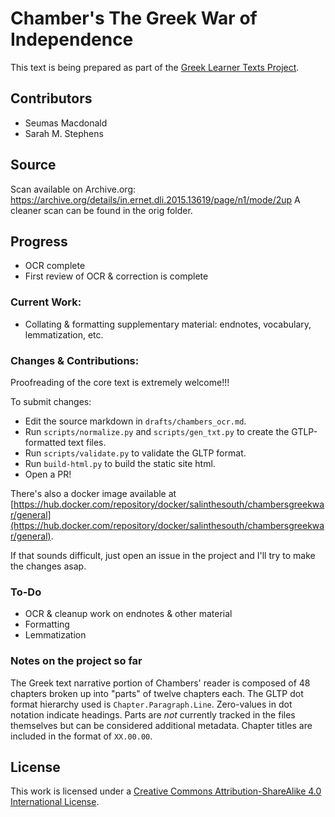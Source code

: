 # Chamber's The Greek War of Independence

This text is being prepared as part of the [Greek Learner Texts Project](https://greek-learner-texts.org/).

## Contributors

* Seumas Macdonald
* Sarah M. Stephens

## Source

Scan available on Archive.org: https://archive.org/details/in.ernet.dli.2015.13619/page/n1/mode/2up
A cleaner scan can be found in the orig folder. 

## Progress

- OCR complete
- First review of OCR & correction is complete

### Current Work: 

* Collating & formatting supplementary material: endnotes, vocabulary, lemmatization, etc. 

### Changes & Contributions: 

Proofreading of the core text is extremely welcome!!! 

To submit changes:
- Edit the source markdown in `drafts/chambers_ocr.md`.
- Run `scripts/normalize.py` and `scripts/gen_txt.py` to create the GTLP-formatted text files.
- Run `scripts/validate.py` to validate the GLTP format. 
- Run `build-html.py` to build the static site html.
- Open a PR!

There's also a docker image available at [https://hub.docker.com/repository/docker/salinthesouth/chambersgreekwar/general](https://hub.docker.com/repository/docker/salinthesouth/chambersgreekwar/general).

If that sounds difficult, just open an issue in the project and I'll try to make the changes asap. 

### To-Do

* OCR & cleanup work on endnotes & other material 
* Formatting 
* Lemmatization

### Notes on the project so far

The Greek text narrative portion of Chambers' reader is composed of 48 chapters broken up into "parts" of twelve chapters each. The GLTP dot format hierarchy used is `Chapter.Paragraph.Line`. Zero-values in dot notation indicate headings. Parts are _not_ currently tracked in the files themselves but can be considered additional metadata. Chapter titles are included in the format of `XX.00.00`. 

## License

This work is licensed under a [Creative Commons Attribution-ShareAlike 4.0 International License](http://creativecommons.org/licenses/by-sa/4.0/).
